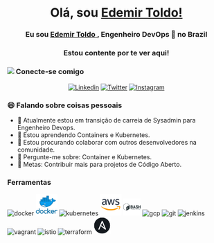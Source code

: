 <h1 align="center">
    Olá, 
  sou <a href="https://www.linkedin.com/in/edemirtoldo/" target="_blank">Edemir Toldo!</a>
</h1>
<h3 align="center">
Eu sou <a href="https://www.linkedin.com/in/edemirtoldo/"> <b>Edemir Toldo</b> </a>, Engenheiro DevOps 🚀 no Brazil
</h3>

<h3 align="center">
Estou contente por te ver aqui!

</div>

### <img src="https://media.giphy.com/media/LnQjpWaON8nhr21vNW/giphy.gif" height="32"></img> Conecte-se comigo

<div align="center">
<a href="https://linkedin.com/in/edemirtoldo" target="blank"><img align="center" src="https://img.shields.io/badge/linkedin-%230077B5.svg?&style=for-the-badge&logo=linkedin&logoColor=white" alt="Linkedin" /></a>
<a href="https://twitter.com/edemir_toldo" target="blank"><img align="center" src="https://img.shields.io/badge/twitter-%230077B5.svg?&style=for-the-badge&logo=twitter&logoColor=white" alt="Twitter" /></a>
<a href="https://www.instagram.com/edemir_toldo" target="_blank"><img align="center" src="https://img.shields.io/badge/Instagram-%23E4405F.svg?&style=for-the-badge&logo=instagram&logoColor=white" alt="Instagram"></a>
    
</div>

<!--
**edemirtoldo/edemirtoldo** is a ✨ _special_ ✨ repository because its `README.md` (this file) appears on your GitHub profile.

Here are some ideas to get you started:

- 🔭 I’m currently working on Sysadmin
- 🌱 I’m currently learning ...
- 👯 I’m looking to collaborate on ...
- 🤔 I’m looking for help with ...
- 💬 Ask me about ...
- 📫 How to reach me: ...
- 😄 Pronouns: ...
- ⚡ Fun fact: ...
-->

### 😄 Falando sobre coisas pessoais

- 🔭 Atualmente estou em transição de carreia de Sysadmin para Engenheiro Devops.
- 🌱 Estou aprendendo Containers e Kubernetes.
- 👯 Estou procurando colaborar com outros desenvolvedores na comunidade.
- 💬 Pergunte-me sobre: Container e Kubernetes.
- 🥅 Metas: Contribuir mais para projetos de Código Aberto.

### Ferramentas

<p align="left">  
    <img src="https://cdn.jsdelivr.net/gh/devicons/devicon/icons/linux/linux-original.svg" alt="docker" width="50" height="50" />
    <img src="https://raw.githubusercontent.com/github/explore/80688e429a7d4ef2fca1e82350fe8e3517d3494d/topics/docker/docker.png" alt="docker" width="50" height="50" /> 
    <img src="https://www.vectorlogo.zone/logos/kubernetes/kubernetes-icon.svg" alt="kubernetes" width="50" height="50"/> 
        <img src="https://raw.githubusercontent.com/github/explore/80688e429a7d4ef2fca1e82350fe8e3517d3494d/topics/aws/aws.png" alt="aws" width="50" height="50"/> 
    <img src="https://raw.githubusercontent.com/github/explore/80688e429a7d4ef2fca1e82350fe8e3517d3494d/topics/bash/bash.png" alt="bash" width="40" height="40"/> 
    <img src="https://www.vectorlogo.zone/logos/google_cloud/google_cloud-icon.svg" alt="gcp" width="40" height="40"/> 
    <img src="https://www.vectorlogo.zone/logos/git-scm/git-scm-icon.svg" alt="git" width="40" height="40"/> 
    <img src="https://www.vectorlogo.zone/logos/jenkins/jenkins-icon.svg" alt="jenkins" width="40" height="40"/> 
    <img src="https://www.vectorlogo.zone/logos/vagrantup/vagrantup-icon.svg" alt="vagrant" width="40" height="40"/> 
    <img src="https://www.vectorlogo.zone/logos/istioio/istioio-icon.svg" alt="istio" width="40" height="40"/> 
    <img src="https://www.vectorlogo.zone/logos/terraformio/terraformio-icon.svg" alt="terraform" width="40" height="40"/>  
    <img src="https://raw.githubusercontent.com/github/explore/80688e429a7d4ef2fca1e82350fe8e3517d3494d/topics/ansible/ansible.png" alt="ansible" width="40" height="40"/>

</p>
